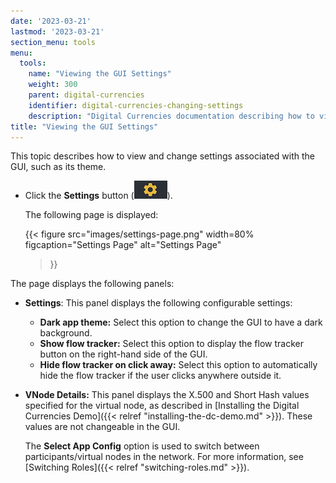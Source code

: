 ```yaml
---
date: '2023-03-21'
lastmod: '2023-03-21'
section_menu: tools
menu:
  tools:
    name: "Viewing the GUI Settings"
    weight: 300
    parent: digital-currencies
    identifier: digital-currencies-changing-settings
    description: "Digital Currencies documentation describing how to view and change the settings of the GUI"
title: "Viewing the GUI Settings"
---
```


This topic describes how to view and change settings associated with the GUI, such as its theme.

* Click the **Settings** button (![](images/setting-buttons.png)).

  The following page is displayed:
  
  {{< 
      figure
	  src="images/settings-page.png"
      width=80%
	  figcaption="Settings Page"
	  alt="Settings Page"
  >}}
     
The page displays the following panels:

* **Settings**: This panel displays the following configurable settings:

  * **Dark app theme:** Select this option to change the GUI to have a dark  background.
  * **Show flow tracker:** Select this option to display the flow tracker button on the right-hand side of the GUI. 
  * **Hide flow tracker on click away:** Select this option to automatically hide the flow tracker if the user clicks anywhere outside it.

* **VNode Details:** This panel displays the X.500 and Short Hash values specified for the virtual node, as described in [Installing the Digital Currencies Demo]({{< relref "installing-the-dc-demo.md" >}}). These values are not changeable in the GUI.

  The **Select App Config** option is used to switch between participants/virtual nodes in the network. For more information, see [Switching Roles]({{< relref "switching-roles.md" >}}).